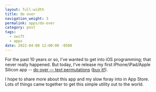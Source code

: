```yaml
---
layout: full-width
title: do over
navigation_weight: 3
permalink: apps/do-over
category: post
tags:
  - swift
  - apps
date: 2022-04-08 12:00:00 -0500
---
```


For the past 10 years or so, I've wanted to get into iOS programming; that never really happened. But today, I've release my first iPhone/iPad/Apple Silicon app -- [do over — text permutations](https://do-over.app) ([buy it!][app link]).

I hope to share more about this app and my slow foray into in App Store. Lots of things came together to get this simple utility out to the world.

[app link]: https://apps.apple.com/us/app/do-over-text-permutations/id1618131760
